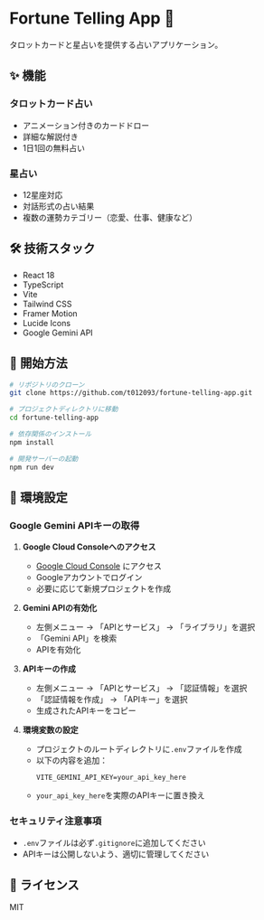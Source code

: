 # Fortune Telling App 🔮

タロットカードと星占いを提供する占いアプリケーション。

## ✨ 機能

### タロットカード占い
- アニメーション付きのカードドロー
- 詳細な解説付き
- 1日1回の無料占い

### 星占い
- 12星座対応
- 対話形式の占い結果
- 複数の運勢カテゴリー（恋愛、仕事、健康など）

## 🛠 技術スタック

- React 18
- TypeScript
- Vite
- Tailwind CSS
- Framer Motion
- Lucide Icons
- Google Gemini API

## 🚀 開始方法

```bash
# リポジトリのクローン
git clone https://github.com/t012093/fortune-telling-app.git

# プロジェクトディレクトリに移動
cd fortune-telling-app

# 依存関係のインストール
npm install

# 開発サーバーの起動
npm run dev
```

## 📝 環境設定

### Google Gemini APIキーの取得

1. **Google Cloud Consoleへのアクセス**
   - [Google Cloud Console](https://console.cloud.google.com/) にアクセス
   - Googleアカウントでログイン
   - 必要に応じて新規プロジェクトを作成

2. **Gemini APIの有効化**
   - 左側メニュー → 「APIとサービス」 → 「ライブラリ」を選択
   - 「Gemini API」を検索
   - APIを有効化

3. **APIキーの作成**
   - 左側メニュー → 「APIとサービス」 → 「認証情報」を選択
   - 「認証情報を作成」 → 「APIキー」を選択
   - 生成されたAPIキーをコピー

4. **環境変数の設定**
   - プロジェクトのルートディレクトリに`.env`ファイルを作成
   - 以下の内容を追加：
     ```env
     VITE_GEMINI_API_KEY=your_api_key_here
     ```
   - `your_api_key_here`を実際のAPIキーに置き換え

### セキュリティ注意事項
- `.env`ファイルは必ず`.gitignore`に追加してください
- APIキーは公開しないよう、適切に管理してください

## 📜 ライセンス

MIT